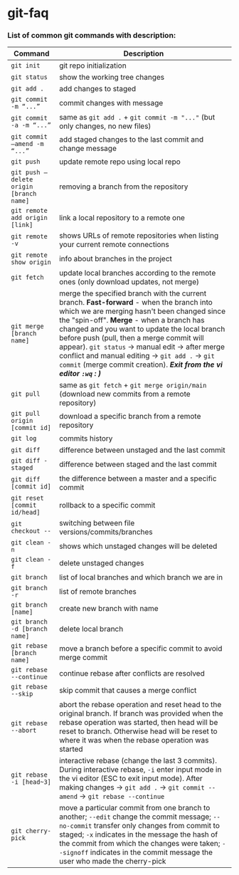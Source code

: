 # git-faq

### List of common git commands with description:

| Command | Description |
| --- | --- |
| `git init` | git repo initialization |
| `git status` | show the working tree changes |
| `git add .` | add changes to staged |
| `git commit -m “...”` | commit changes with message |
| `git commit -a -m “...”` | same as `git add .` + `git commit -m "..."` (but only changes, no new files) |
| `git commit —amend -m “...”` | add staged changes to the last commit and change message |
| `git push` | update remote repo using local repo |
| `git push —delete origin [branch name]` | removing a branch from the repository |
| `git remote add origin [link]` | link a local repository to a remote one |
| `git remote -v` | shows URLs of remote repositories when listing your current remote connections |
| `git remote show origin` | info about branches in the project |
| `git fetch` | update local branches according to the remote ones (only download updates, not merge) |
| `git merge [branch name]` | merge the specified branch with the current branch. **Fast-forward** - when the branch into which we are merging hasn't been changed since the "spin-off". **Merge** - when a branch has changed and you want to update the local branch before push (pull, then a merge commit will appear). `git status` -> manual edit -> after merge conflict and manual editing -> `git add .` -> `git commit` (merge commit creation). ***Exit from the vi editor `:wq` : )***|
| `git pull` | same as `git fetch` + `git merge origin/main` (download new commits from a remote repository) |
| `git pull origin [commit id]` | download a specific branch from a remote repository |
| `git log` | commits history |
| `git diff` | difference between unstaged and the last commit |
| `git diff -staged` | difference between staged and the last commit |
| `git diff [commit id]` | the difference between a master and a specific commit |
| `git reset [commit id/head]` | rollback to a specific commit |
| `git checkout --` | switching between file versions/commits/branches |
| `git clean -n` | shows which unstaged changes will be deleted |
| `git clean -f` | delete unstaged changes |
| `git branch` | list of local branches and which branch we are in |
| `git branch -r` | list of remote branches |
| `git branch [name]` | create new branch with name |
| `git branch -d [branch name]` | delete local branch |
| `git rebase [branch name]` | move a branch before a specific commit to avoid merge commit |
| `git rebase --continue` | continue rebase after conflicts are resolved |
| `git rebase --skip` | skip commit that causes a merge conflict |
| `git rebase --abort` | abort the rebase operation and reset head to the original branch. If branch was provided when the rebase operation was started, then head will be reset to branch. Otherwise head will be reset to where it was when the rebase operation was started |
| `git rebase -i [head~3]` | interactive rebase (change the last 3 commits). During interactive rebase, `-i` enter input mode in the vi editor (ESC to exit input mode). After making changes -> `git add .` -> `git commit --amend` -> `git rebase --continue` |
| `git cherry-pick` | move a particular commit from one branch to another; `--edit` change the commit message; `--no-commit` transfer only changes from commit to staged; `-x` indicates in the message the hash of the commit from which the changes were taken; `--signoff` indicates in the commit message the user who made the cherry-pick |